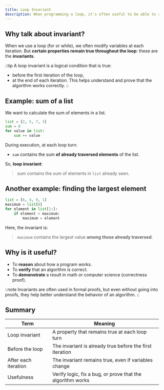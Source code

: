 ```yaml
---
title: Loop Invariant
description: When programming a loop, it's often useful to be able to reason about what doesn't change during its execution. This is called a loop invariant.
---
```


## Why talk about invariant?
When we use a loop (for or while), we often modify variables at each iteration. But **certain properties remain true throughout the loop**: these are the **invariants**.

::tip
A loop invariant is a logical condition that is true:
- before the first iteration of the loop,
- at the end of each iteration.
This helps understand and prove that the algorithm works correctly.
::

## Example: sum of a list
We want to calculate the sum of elements in a list.
```python
list = [2, 5, 7, 3]
sum = 0
for value in list:
    sum += value
```

During execution, at each loop turn:
- `sum` contains the sum **of already traversed elements** of the list.

So, **loop invariant**:
> sum contains the sum of elements in `list` already seen.

## Another example: finding the largest element
```python
list = [6, 4, 9, 1]
maximum = list[0]
for element in list[1:]:
    if element > maximum:
        maximum = element
```

Here, the invariant is:
> `maximum` contains the largest value **among those already traversed**.

## Why is it useful?
- To **reason** about how a program works.
- To **verify** that an algorithm is correct.
- To **demonstrate** a result in math or computer science (correctness proof).

::note
Invariants are often used in formal proofs, but even without going into proofs, they help better understand the behavior of an algorithm.
::

## Summary
| Term            | Meaning                                                                       |
|-----------------|-------------------------------------------------------------------------------|
| Loop invariant  | A property that remains true at each loop turn                               |
| Before the loop | The invariant is already true before the first iteration                     |
| After each iteration | The invariant remains true, even if variables change                      |
| Usefulness      | Verify logic, fix a bug, or prove that the algorithm works                   |
